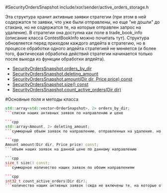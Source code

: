 #SecurityOrdersSnapshot
include/xor/sender/active_orders_storage.h



Эта структура хранит активные заявки стратегии (при этом в ней содержатся те заявки, что уже были отправлены, но еще "не дошли" до стакана, но не содержатся те, на которые отправлен запрос на удаление). В стратегии она доступна как поле в trade_book_info (описание класса ContestBookInfo можно почитать тут). Структура обновляется перед приходом каждого апдейта в стратегию, но в процессе обработки одного апдейта стратегией не меняется (и более того, фактическая обработка действий стратегии начинается только после выхода из функции обработки апдейта).


* [SecurityOrdersSnapshot.orders_by_dir](#orders_by_dir)
* [SecurityOrdersSnapshot.deleting_amount](#deleting_amount)
* [SecurityOrdersSnapshot.amount(Dir dir, Price price) const](#amount)
* [SecurityOrdersSnapshot.size() const](#size)
* [SecurityOrdersSnapshot.count_active_orders(Dir dir)](#count_active_orders)

#Основные поля и методы класса

```cpp
std::array<std::vector<OrderSnapshot>, 2> orders_by_dir;
```списки наших активных заявок по направлению и цене

```cpp
std::array<Amount, 2> deleting_amount;
```суммарный объем заявок по направлению, отправленных на удаление, но еще не удаленных

```cpp
Amount amount(Dir dir, Price price) const;
```объем наших заявок на данной цене по данному направлению

```cpp
size_t size() const;
```суммарное количество наших заявок по обоим направлениям

```cpp
int32_t count_active_orders(Dir dir);
```количество наших активных заявок (сюда не включены те, на которые отправлен запрос на удаление)

